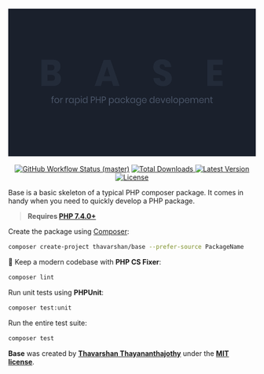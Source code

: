 <p align="center">
    <img src="https://raw.githubusercontent.com/thavarshan/base/master/docs/img/example.png" height="300" alt="Skeleton Php">
    <p align="center">
        <a href="https://github.com/thavarshan/base/actions"><img alt="GitHub Workflow Status (master)" src="https://img.shields.io/github/workflow/status/thavarshan/base/Tests/master"></a>
        <a href="https://packagist.org/packages/thavarshan/base"><img alt="Total Downloads" src="https://img.shields.io/packagist/dt/thavarshan/base">
        </a>
        <a href="https://packagist.org/packages/thavarshan/base"><img alt="Latest Version" src="https://img.shields.io/packagist/v/thavarshan/base">
        </a>
        <a href="https://packagist.org/packages/thavarshan/base"><img alt="License" src="https://img.shields.io/packagist/l/thavarshan/base">
        </a>
    </p>
</p>

Base is a basic skeleton of a typical PHP composer package. It comes in handy when you need to quickly develop a PHP package.

> **Requires [PHP 7.4.0+](https://php.net/releases/)**

Create the package using [Composer](https://getcomposer.org):

```bash
composer create-project thavarshan/base --prefer-source PackageName
```

🧹 Keep a modern codebase with **PHP CS Fixer**:
```bash
composer lint
```

Run unit tests using **PHPUnit**:
```bash
composer test:unit
```

Run the entire test suite:
```bash
composer test
```

**Base** was created by **[Thavarshan Thayananthajothy](https://twitter.com/thavarshan)** under the **[MIT license](https://opensource.org/licenses/MIT)**.


